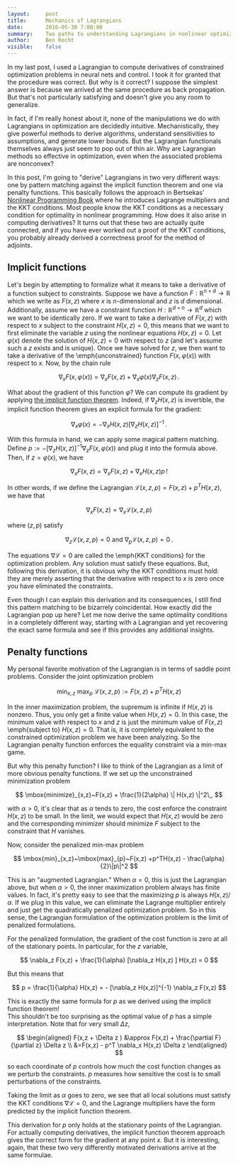 ```yaml
---
layout:     post
title:      Mechanics of Lagrangians
date:       2016-05-30 7:00:00
summary:    Two paths to understanding Lagrangians in nonlinear optimization
author:     Ben Recht
visible:    false
---
```


In my last post, I used a Lagrangian to compute derivatives of constrained optimization problems in neural nets and control.  I took it for granted that the procedure was correct.  But why is it correct?  I suppose the simplest answer is because we arrived at the same procedure as back propagation.  But that's not particularly satisfying and doesn't give you any room to generalize.

In fact, if I'm really honest about it, none of the manipulations we do with Lagrangians in optimization are decidedly intuitive.  Mechanistically, they give powerful methods to derive algorithms, understand sensitivities to assumptions, and generate lower bounds. But the Lagrangian functionals themselves always just seem to pop out of thin air.  Why are Lagrangian methods so effective in optimization, even when the associated problems are nonconvex?

In this post, I'm going to "derive" Lagrangians in two very different ways: one by pattern matching against the implicit function theorem and one via penalty functions.  This basically follows the approach in Bertsekas' [Nonlinear Programming Book](http://www.athenasc.com/nonlinbook.html) where he introduces Lagrange multipliers and the KKT conditions.  Most people know the KKT conditions as a necessary condition for optimality in nonlinear programming.  How does it also arise in computing derivatives?  It turns out that these two are actually quite connected, and if you have ever worked out a proof of the KKT conditions, you probably already derived a correctness proof for the method of adjoints.

## Implicit functions

Let's begin by attempting to formalize what it means to take a derivative of a function subject to constraints.  Suppose we have a function $F:\mathbb{R}^{n+d} \rightarrow \mathbb{R}$ which we write as $F(x,z)$ where $x$ is $n$-dimensional and $z$ is $d$ dimensional.  Additionally, assume we have a constraint function $H:\mathbb{R}^{d+n} \rightarrow \mathbb{R}^d$ which we want to be identically zero.  If we want to take a derivative of $F(x,z)$ with respect to $x$ subject to the constraint $H(x,z)=0$, this means that we want to first eliminate the variable $z$ using the nonlinear equations $H(x,z)=0$.  Let $\varphi(x)$ denote the solution of $H(x,z)=0$ with respect to $z$ (and let's assume such a $z$ exists and is unique).  Once we have solved for $z$, we then want to take a derivative of the \emph{unconstrained} function $F(x,\varphi(x))$ with respect to $x$.  Now, by the chain rule

$$
	\nabla_x F(x,\varphi(x)) = \nabla_x F(x,z) + \nabla_x \varphi(x) \nabla_z F(x,z)\,.
$$

What about the gradient of this function $\varphi$?  We can compute its gradient by applying [the implicit function theorem](xxx).  Indeed, if $\nabla_z H(x,z)$ is invertible, the implicit function theorem gives an explicit formula for the gradient:

$$
	\nabla_x \varphi(x) = - \nabla_x H(x,z)[\nabla_z H(x,z)]^{-1} \,.
$$

With this formula in hand, we can apply some magical pattern matching. Define $p:= - [\nabla_z H(x,z)]^{-1} \nabla_z F(x,\varphi(x))$ and plug it into the formula above.  Then, if $z=\varphi(x)$, we have

$$
	\nabla_x F(x,z) = \nabla_x F(x,z) + \nabla_x H(x,z) p\,!
$$

In other words, if we define the Lagrangian $\mathcal{L}(x,z,p) = F(x,z) + p^T H(x,z)$, we have that

$$
	\nabla_x F(x,z) = \nabla_x \mathcal{L}(x,z,p)
$$

where $(z,p)$ satisfy

$$
	\nabla_z \mathcal{L}(x,z,p)=0~\mbox{and}~\nabla_p \mathcal{L}(x,z,p)=0\,.
$$

The equations $\nabla \mathcal{L}=0$ are called the \emph{KKT conditions} for the optimization problem.   Any solution must satisfy these equations.  But, following this derivation, it is obvious why the KKT conditions must hold: they are merely asserting that the derivative with respect to $x$ is zero once you have eliminated the constraints.

Even though I can explain this derivation and its consequences, I still find this pattern matching to be bizarrely coincidental.  How exactly did the Lagrangian pop up here?  Let me now derive the same optimality conditions in a completely different way, starting with a Lagrangian and yet recovering the exact same formula and see if this provides any additional insights.

## Penalty functions

My personal favorite motivation of the Lagrangian is in terms of saddle point problems.  Consider the joint optimization problem

$$
	\mbox{min}_{x,z}~\mbox{max}_{p}~\mathcal{L}(x,z,p):=F(x,z) +p^TH(x,z)
$$  

In the inner maximization problem, the supremum is infinite if $H(x,z)$ is nonzero.  Thus, you only get a finite value when $H(x,z)=0$.  In this case, the minimum value with respect to $x$ and $z$ is just the minimum value of $F(x,z)$ \emph{subject to} $H(x,z)=0$.  That is, it is completely equivalent to the constrained optimization problem we have been analyzing.  So the Lagrangian penalty function enforces the equality constraint via a min-max game.

But why this penalty function?  I like to think of the Lagrangian as a limit of more obvious penalty functions.  If we set up the unconstrained minimization problem

$$
\mbox{minimize}_{x,z}~F(x,z) + \frac{1}{2\alpha} \| H(x,z) \|^2\,,
$$

with $\alpha>0$, it's clear that as $\alpha$ tends to zero, the cost enforce the constraint $H(x,z)$ to be small.  In the limit, we would expect that $H(x,z)$ would be zero and the corresponding minimizer should minimize $F$ subject to the constraint that $H$ vanishes.

Now, consider the penalized min-max problem

$$
	\mbox{min}_{x,z}~\mbox{max}_{p}~F(x,z) +p^TH(x,z) - \frac{\alpha}{2}\|p\|^2
$$  

This is an "augmented Lagrangian."  When $\alpha=0$, this is just the Lagrangian above, but when $\alpha>0$, the inner maximization problem always has finite values.  In fact, it's pretty easy to see that the maximizing $p$ is always $H(x,z)/\alpha$.  If we plug in this value, we can eliminate the Lagrange multiplier entirely and just get the quadratically penalized optimization problem.  So in this sense, the Lagrangian formulation of the optimization problem is the limit of penalized formulations.

For the penalized formulation, the gradient of the cost function is zero at all of the  stationary points.  In particular, for the $z$ variable,

$$
	\nabla_z F(x,z) + \frac{1}{\alpha} [\nabla_z H(x,z) ] H(x,z) = 0
$$

But this means that

$$
	p = \frac{1}{\alpha} H(x,z) = - [\nabla_z H(x,z)]^{-1} \nabla_z F(x,z)
$$

This is exactly the same formula for $p$ as we derived using the implicit function theorem!  
This shouldn't be too surprising as the optimal value of $p$ has a simple interpretation.  Note that for very small $\Delta z$,

$$
\begin{aligned}
	F(x,z + \Delta z )
	&\approx F(x,z) + \frac{\partial F}{\partial z} \Delta z  \\
	&=F(x,z) - p^T \nabla_x H(x,z) \Delta z
\end{aligned}
$$

so each coordinate of $p$ controls how much the cost function changes as we perturb the constraints.  $p$ measures how sensitive the cost is to small perturbations of the constraints.

Taking the limit as $\alpha$ goes to zero, we see that all local solutions must satisfy the KKT conditions $\nabla \mathcal{L}=0$, and the Lagrange multipliers have the form predicted by the implicit function theorem.

This derivation for $p$ only holds at the stationary points of the Lagrangian.  For actually computing derivatives, the implicit function theorem approach gives the correct form for the gradient at any point $x$.  But it is interesting, again, that these two very differently motivated derivations arrive at the same formulae.
